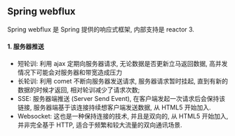 ## Spring webflux
Spring webflux 是 Spring 提供的响应式框架, 内部支持是 reactor 3.

#### 1. 服务器推送
- 短轮训: 利用 ajax 定期向服务器请求, 无论数据是否更新立马返回数据, 高并发情况下可能会对服务器和带宽造成压力
- 长轮训: 利用 comet 不断向服务器发送请求, 服务器请求暂时挂起, 直到有新的数据的时候才返回, 相对轮训减少了请求次数;
- SSE: 服务器端推送 (Server Send Event), 在客户端发起一次请求后会保持该链接, 服务器端基于该连接持续想客户端发送数据, 
从 HTML5 开始加入.
- Websocket: 这也是一种保持连接的技术, 并且是双向的, 从 HTML5 开始加入, 并非完全基于 HTTP, 
适合于频繁和较大流量的双向通讯场景.